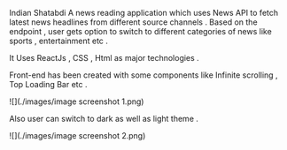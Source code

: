 Indian Shatabdi
A news reading application which uses News API to fetch latest news headlines from different source channels . Based on the endpoint , user gets option to switch to different categories of news like sports , entertainment etc .

It Uses ReactJs , CSS , Html as major technologies .

Front-end has been created with some components like Infinite scrolling , Top Loading Bar etc .

![](./images/image screenshot 1.png)

Also user can switch to dark as well as light theme .

![](./images/image screenshot 2.png)

